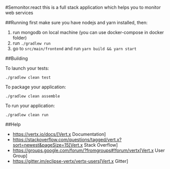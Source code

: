 #Semonitor.react
this is a full stack application which helps you to monitor web services

##Running
first make sure you have nodejs and yarn installed, then:
1. run mongodb on local machine (you can use docker-compose in docker folder)
2. run `./gradlew run`
3. go to `src/main/frontend` and run `yarn build && yarn start`

##Building

To launch your tests:
```
./gradlew clean test
```

To package your application:
```
./gradlew clean assemble
```

To run your application:
```
./gradlew clean run
```

##Help

* https://vertx.io/docs/[Vert.x Documentation]
* https://stackoverflow.com/questions/tagged/vert.x?sort=newest&pageSize=15[Vert.x Stack Overflow]
* https://groups.google.com/forum/?fromgroups#!forum/vertx[Vert.x User Group]
* https://gitter.im/eclipse-vertx/vertx-users[Vert.x Gitter]


